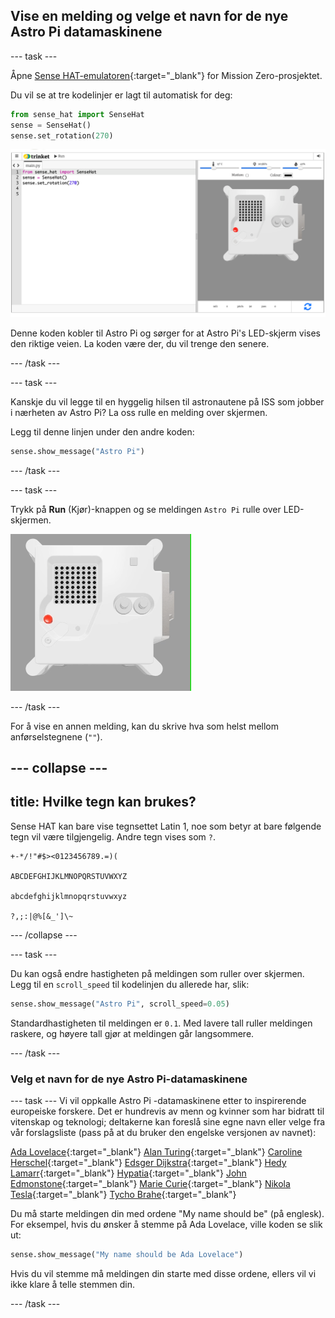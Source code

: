 ## Vise en melding og velge et navn for de nye Astro Pi datamaskinene

--- task ---

Åpne [Sense HAT-emulatoren](https://trinket.io/mission-zero){:target="_blank"} for Mission Zero-prosjektet.

Du vil se at tre kodelinjer er lagt til automatisk for deg:

```python
from sense_hat import SenseHat
sense = SenseHat()
sense.set_rotation(270)
```

![Et skjermbilde av Trinket Sense Hat -emulatoren med tre linjer med startkode vist i ruten til venstre.](images/sense-hat-emulator2.png)

Denne koden kobler til Astro Pi og sørger for at Astro Pi's LED-skjerm vises den riktige veien. La koden være der, du vil trenge den senere.

--- /task ---

--- task ---

Kanskje du vil legge til en hyggelig hilsen til astronautene på ISS som jobber i nærheten av Astro Pi? La oss rulle en melding over skjermen.

Legg til denne linjen under den andre koden:

```python
sense.show_message("Astro Pi")
```

--- /task ---

--- task ---

Trykk på **Run** (Kjør)-knappen og se meldingen `Astro Pi` rulle over LED-skjermen.

![Trinket Sense HAT -emulatoren som kjører et prøveprogram som ruller teksten "Astro PI" over LED -matrisen med hvite bokstaver](images/M0_1.gif)

--- /task ---

For å vise en annen melding, kan du skrive hva som helst mellom anførselstegnene (`""`).

--- collapse ---
---
title: Hvilke tegn kan brukes?
---

Sense HAT kan bare vise tegnsettet Latin 1, noe som betyr at bare følgende tegn vil være tilgjengelig. Andre tegn vises som `?`.

```
+-*/!"#$><0123456789.=)(

ABCDEFGHIJKLMNOPQRSTUVWXYZ

abcdefghijklmnopqrstuvwxyz

?,;:|@%[&_']\~
```

--- /collapse ---

--- task ---

Du kan også endre hastigheten på meldingen som ruller over skjermen. Legg til en `scroll_speed` til kodelinjen du allerede har, slik:

```python
sense.show_message("Astro Pi", scroll_speed=0.05)
```

Standardhastigheten til meldingen er `0.1`. Med lavere tall ruller meldingen raskere, og høyere tall gjør at meldingen går langsommere.

--- /task ---

### Velg et navn for de nye Astro Pi-datamaskinene

--- task --- Vi vil oppkalle Astro Pi -datamaskinene etter to inspirerende europeiske forskere. Det er hundrevis av menn og kvinner som har bidratt til vitenskap og teknologi; deltakerne kan foreslå sine egne navn eller velge fra vår forslagsliste (pass på at du bruker den engelske versjonen av navnet):

[Ada Lovelace](https://en.wikipedia.org/wiki/Ada_Lovelace){:target="_blank"} 
[Alan Turing](https://en.wikipedia.org/wiki/Alan_Turing){:target="_blank"} 
[Caroline Herschel](https://en.wikipedia.org/wiki/Caroline_Herschel){:target="_blank"} 
[Edsger Dijkstra](https://en.wikipedia.org/wiki/Edsger_W._Dijkstra){:target="_blank"} 
[Hedy Lamarr](https://en.wikipedia.org/wiki/Hedy_Lamarr){:target="_blank"} 
[Hypatia](https://en.wikipedia.org/wiki/Hypatia){:target="_blank"} 
[John Edmonstone](https://en.wikipedia.org/wiki/John_Edmonstone){:target="_blank"} 
[Marie Curie](https://en.wikipedia.org/wiki/Marie_Curie){:target="_blank"} 
[Nikola Tesla](https://en.wikipedia.org/wiki/Nikola_Tesla){:target="_blank"} 
[Tycho Brahe](https://en.wikipedia.org/wiki/Tycho_Brahe){:target="_blank"}

Du må starte meldingen din med ordene "My name should be" (på englesk). For eksempel, hvis du ønsker å stemme på Ada Lovelace, ville koden se slik ut:

```python
sense.show_message("My name should be Ada Lovelace")
```

Hvis du vil stemme må meldingen din starte med disse ordene, ellers vil vi ikke klare å telle stemmen din.

--- /task ---



